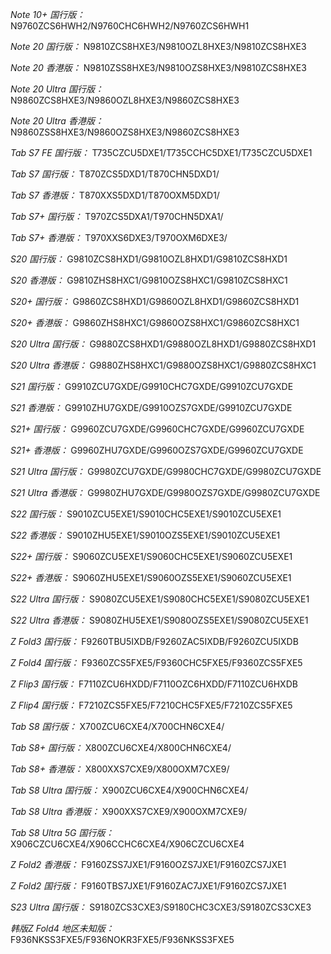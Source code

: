 *Note 10+ 国行版：*
N9760ZCS6HWH2/N9760CHC6HWH2/N9760ZCS6HWH1

*Note 20 国行版：*
N9810ZCS8HXE3/N9810OZL8HXE3/N9810ZCS8HXE3

*Note 20 香港版：*
N9810ZSS8HXE3/N9810OZS8HXE3/N9810ZCS8HXE3

*Note 20 Ultra 国行版：*
N9860ZCS8HXE3/N9860OZL8HXE3/N9860ZCS8HXE3

*Note 20 Ultra 香港版：*
N9860ZSS8HXE3/N9860OZS8HXE3/N9860ZCS8HXE3

*Tab S7 FE 国行版：*
T735CZCU5DXE1/T735CCHC5DXE1/T735CZCU5DXE1

*Tab S7 国行版：*
T870ZCS5DXD1/T870CHN5DXD1/

*Tab S7 香港版：*
T870XXS5DXD1/T870OXM5DXD1/

*Tab S7+ 国行版：*
T970ZCS5DXA1/T970CHN5DXA1/

*Tab S7+ 香港版：*
T970XXS6DXE3/T970OXM6DXE3/

*S20 国行版：*
G9810ZCS8HXD1/G9810OZL8HXD1/G9810ZCS8HXD1

*S20 香港版：*
G9810ZHS8HXC1/G9810OZS8HXC1/G9810ZCS8HXC1

*S20+ 国行版：*
G9860ZCS8HXD1/G9860OZL8HXD1/G9860ZCS8HXD1

*S20+ 香港版：*
G9860ZHS8HXC1/G9860OZS8HXC1/G9860ZCS8HXC1

*S20 Ultra 国行版：*
G9880ZCS8HXD1/G9880OZL8HXD1/G9880ZCS8HXD1

*S20 Ultra 香港版：*
G9880ZHS8HXC1/G9880OZS8HXC1/G9880ZCS8HXC1

*S21 国行版：*
G9910ZCU7GXDE/G9910CHC7GXDE/G9910ZCU7GXDE

*S21 香港版：*
G9910ZHU7GXDE/G9910OZS7GXDE/G9910ZCU7GXDE

*S21+ 国行版：*
G9960ZCU7GXDE/G9960CHC7GXDE/G9960ZCU7GXDE

*S21+ 香港版：*
G9960ZHU7GXDE/G9960OZS7GXDE/G9960ZCU7GXDE

*S21 Ultra 国行版：*
G9980ZCU7GXDE/G9980CHC7GXDE/G9980ZCU7GXDE

*S21 Ultra 香港版：*
G9980ZHU7GXDE/G9980OZS7GXDE/G9980ZCU7GXDE

*S22 国行版：*
S9010ZCU5EXE1/S9010CHC5EXE1/S9010ZCU5EXE1

*S22 香港版：*
S9010ZHU5EXE1/S9010OZS5EXE1/S9010ZCU5EXE1

*S22+ 国行版：*
S9060ZCU5EXE1/S9060CHC5EXE1/S9060ZCU5EXE1

*S22+ 香港版：*
S9060ZHU5EXE1/S9060OZS5EXE1/S9060ZCU5EXE1

*S22 Ultra 国行版：*
S9080ZCU5EXE1/S9080CHC5EXE1/S9080ZCU5EXE1

*S22 Ultra 香港版：*
S9080ZHU5EXE1/S9080OZS5EXE1/S9080ZCU5EXE1

*Z Fold3 国行版：*
F9260TBU5IXDB/F9260ZAC5IXDB/F9260ZCU5IXDB

*Z Fold4 国行版：*
F9360ZCS5FXE5/F9360CHC5FXE5/F9360ZCS5FXE5

*Z Flip3 国行版：*
F7110ZCU6HXDD/F7110OZC6HXDD/F7110ZCU6HXDB

*Z Flip4 国行版：*
F7210ZCS5FXE5/F7210CHC5FXE5/F7210ZCS5FXE5

*Tab S8 国行版：*
X700ZCU6CXE4/X700CHN6CXE4/

*Tab S8+ 国行版：*
X800ZCU6CXE4/X800CHN6CXE4/

*Tab S8+ 香港版：*
X800XXS7CXE9/X800OXM7CXE9/

*Tab S8 Ultra 国行版：*
X900ZCU6CXE4/X900CHN6CXE4/

*Tab S8 Ultra 香港版：*
X900XXS7CXE9/X900OXM7CXE9/

*Tab S8 Ultra 5G 国行版：*
X906CZCU6CXE4/X906CCHC6CXE4/X906CZCU6CXE4

*Z Fold2 香港版：*
F9160ZSS7JXE1/F9160OZS7JXE1/F9160ZCS7JXE1

*Z Fold2 国行版：*
F9160TBS7JXE1/F9160ZAC7JXE1/F9160ZCS7JXE1

*S23 Ultra 国行版：*
S9180ZCS3CXE3/S9180CHC3CXE3/S9180ZCS3CXE3

*韩版Z Fold4 地区未知版：*
F936NKSS3FXE5/F936NOKR3FXE5/F936NKSS3FXE5

